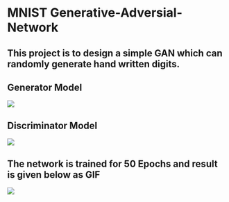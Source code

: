 # MNIST Generative-Adversial-Network

## This project is to design a simple GAN which can randomly generate hand written digits.  

## Generator Model  
![](https://github.com/RaynierRaja/MNIST-Generative-Adversial-Network/blob/master/Gen_Model.jpg)

## Discriminator Model  
![](https://github.com/RaynierRaja/MNIST-Generative-Adversial-Network/blob/master/Disc_Model.jpg)

## The network is trained for 50 Epochs and result is given below as GIF  
![](https://github.com/RaynierRaja/MNIST-Generative-Adversial-Network/blob/master/MNIST_DCGAN_GIF.gif)
